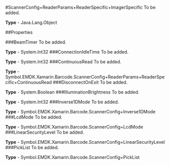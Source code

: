 #ScannerConfig+ReaderParams+ReaderSpecific+ImagerSpecific
To be added.

**Type** - Java.Lang.Object

##Properties

###BeamTimer
To be added.

**Type** - System.Int32
###ConnectionIdleTime
To be added.

**Type** - System.Int32
###ContinuousRead
To be added.

**Type** - Symbol.EMDK.Xamarin.Barcode.ScannerConfig+ReaderParams+ReaderSpecific+ContinuousRead
###DisconnectOnExit
To be added.

**Type** - System.Boolean
###IlluminationBrightness
To be added.

**Type** - System.Int32
###Inverse1DMode
To be added.

**Type** - Symbol.EMDK.Xamarin.Barcode.ScannerConfig+Inverse1DMode
###LcdMode
To be added.

**Type** - Symbol.EMDK.Xamarin.Barcode.ScannerConfig+LcdMode
###LinearSecurityLevel
To be added.

**Type** - Symbol.EMDK.Xamarin.Barcode.ScannerConfig+LinearSecurityLevel
###PickList
To be added.

**Type** - Symbol.EMDK.Xamarin.Barcode.ScannerConfig+PickList


